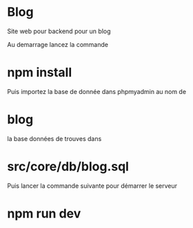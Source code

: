 # Blog
Site web pour backend pour un blog

Au demarrage lancez la commande 
# npm install

Puis importez la base de donnée dans phpmyadmin au nom de 
# blog
la base données de trouves dans 
# src/core/db/blog.sql

Puis lancer la commande suivante pour démarrer le serveur
# npm run dev


